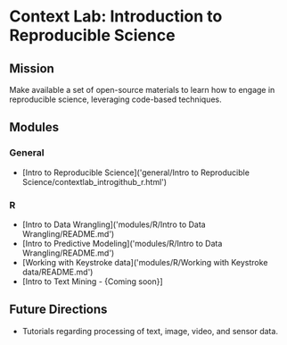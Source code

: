 # Context Lab: Introduction to Reproducible Science

## Mission
Make available a set of open-source materials to learn how to engage in reproducible science, leveraging code-based techniques.

## Modules

### General
- [Intro to Reproducible Science]('general/Intro to Reproducible Science/contextlab_introgithub_r.html')

### R
- [Intro to Data Wrangling]('modules/R/Intro to Data Wrangling/README.md')
- [Intro to Predictive Modeling]('modules/R/Intro to Data Wrangling/README.md')
- [Working with Keystroke data]('modules/R/Working with Keystroke data/README.md')
- [Intro to Text Mining - {Coming soon}]

## Future Directions
- Tutorials regarding processing of text, image, video, and sensor data.